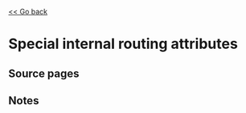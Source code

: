 [<< Go back](https://artoasmith.github.io/sf-preps/)

# Special internal routing attributes

## Source pages

## Notes

